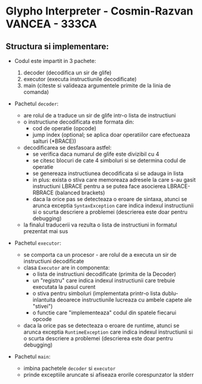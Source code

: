 # Glypho Interpreter - Cosmin-Razvan VANCEA - 333CA


Structura si implementare:
--------------------------
* Codul este impartit in 3 pachete:
  1. decoder (decodifica un sir de glife)
  2. executor (executa instructiunile decodificate)
  3. main (citeste si valideaza argumentele primite de la linia de comanda)

* Pachetul `decoder`:
  - are rolul de a traduce un sir de glife intr-o lista de instructiuni
  - o instructiune decodificata este formata din:
    - cod de operatie (opcode)
    - jump index (optional; se aplica doar operatiilor care efectueaza salturi (*BRACE))
  - decodificarea se desfasoara astfel:
    - se verifica daca numarul de glife este divizibil cu 4
    - se citesc blocuri de cate 4 simboluri si se determina codul de operatie
    - se genereaza instructiunea decodificata si se adauga in lista
    - in plus: exista o stiva care memoreaza adresele la care s-au gasit instructiuni
    LBRACE pentru a se putea face asocierea LBRACE-RBRACE (balanced brackets)
    - daca la orice pas se detecteaza o eroare de sintaxa, atunci se arunca exceptia
    `SyntaxException` care indica indexul instructiunii si o scurta descriere a
    problemei (descrierea este doar pentru debugging)
  - la finalul traducerii va rezulta o lista de instructiuni in formatul prezentat mai sus

* Pachetul `executor`:
  - se comporta ca un procesor - are rolul de a executa un sir de instructiuni decodificate
  - clasa `Executor` are in componenta:
    - o lista de instructiuni decodificate (primita de la Decoder)
    - un "registru" care indica indexul instructiunii care trebuie executata la pasul curent
    - o stiva pentru simboluri (implementata printr-o lista dublu-inlantuita
    deoarece instructiunile lucreaza cu ambele capete ale "stivei")
    - o functie care "implementeaza" codul din spatele fiecarui opcode
  - daca la orice pas se detecteaza o eroare de runtime, atunci se arunca exceptia
  `RuntimeException` care indica indexul instructiunii si o scurta descriere a
  problemei (descrierea este doar pentru debugging)

* Pachetul `main`:
  - imbina pachetele `decoder` si `executor`
  - prinde exceptiile aruncate si afiseaza erorile corespunzator la stderr
